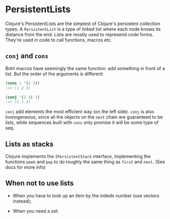 # PersistentLists


Clojure's PersistentLists are the simplest of Clojure's persistent collection types.
A `PersistentList` is a type of linked list where each node knows its distance from the end.
Lists are mostly used to represend code forms. They're used in code to call functions, macros etc.

## `conj` and `cons`

Both macros have seemingly the same function: add something in front of a list.
But the order of the arguments is different:

```clj
(cons 1 '(2 3))
;=> (1 2 3)

(conj '(2 3) 1)
;=> (1 2 3)
```

`conj` add elements the most efficient way (on the left side). `conj` is also homogeneous, since all the objects on the `next` chain are guaranteed to be lists,
while sequences built with `cons` only promise it will be some type of seq.

## Lists as stacks

Clojure implements the `IPersistentStack` interface, implementing the functions `peek` and `pop` to do roughly the same thing as `first` and `next`.
(See docs for more info)

## When not to use lists

* When you have to look up an item by the indedx number (use vectors instead);

* When you need a set. 
